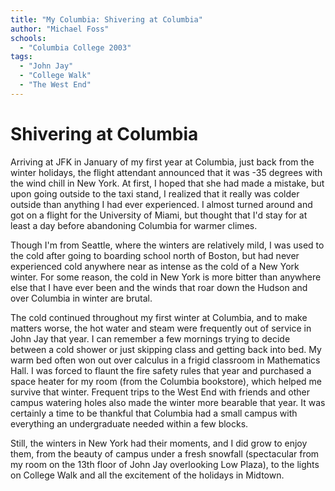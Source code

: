 ```yaml
---
title: "My Columbia: Shivering at Columbia"
author: "Michael Foss"
schools:
  - "Columbia College 2003"
tags:
  - "John Jay"
  - "College Walk"
  - "The West End"
---
```


# Shivering at Columbia

Arriving at JFK in January of my first year at Columbia, just back from the winter holidays, the flight attendant announced that it was -35 degrees with the wind chill in New York. At first, I hoped that she had made a mistake, but upon going outside to the taxi stand, I realized that it really was colder outside than anything I had ever experienced. I almost turned around and got on a flight for the University of Miami, but thought that I'd stay for at least a day before abandoning Columbia for warmer climes.

Though I'm from Seattle, where the winters are relatively mild, I was used to the cold after going to boarding school north of Boston, but had never experienced cold anywhere near as intense as the cold of a New York winter. For some reason, the cold in New York is more bitter than anywhere else that I have ever been and the winds that roar down the Hudson and over Columbia in winter are brutal.

The cold continued throughout my first winter at Columbia, and to make matters worse, the hot water and steam were frequently out of service in John Jay that year. I can remember a few mornings trying to decide between a cold shower or just skipping class and getting back into bed. My warm bed often won out over calculus in a frigid classroom in Mathematics Hall. I was forced to flaunt the fire safety rules that year and purchased a space heater for my room (from the Columbia bookstore), which helped me survive that winter. Frequent trips to the West End with friends and other campus watering holes also made the winter more bearable that year. It was certainly a time to be thankful that Columbia had a small campus with everything an undergraduate needed within a few blocks.

Still, the winters in New York had their moments, and I did grow to enjoy them, from the beauty of campus under a fresh snowfall (spectacular from my room on the 13th floor of John Jay overlooking Low Plaza), to the lights on College Walk and all the excitement of the holidays in Midtown.

